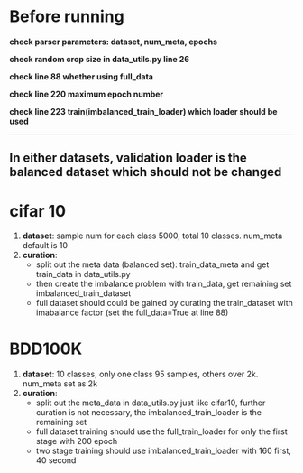 # **Before running**

**check parser parameters: dataset, num_meta, epochs**

**check random crop size in data_utils.py line 26**

**check line 88 whether using full_data**

**check line 220 maximum epoch number**

**check line 223 train(imbalanced_train_loader) which loader should be used**

****

## **In either datasets, validation loader is the balanced dataset which should not be changed**

# cifar 10

1. **dataset**: sample num for each class  5000, total 10 classes. num_meta default is 10
2. **curation**: 
   - split out the meta data (balanced set): train_data_meta and get train_data in data_utils.py
   - then create the imbalance problem with train_data, get remaining set imbalanced_train_dataset
   - full dataset should could be gained by curating the train_dataset with imabalance factor (set the full_data=True at line 88)

# BDD100K

1. **dataset**: 10 classes, only one class 95 samples, others over 2k. num_meta set as 2k
2. **curation**:
   - split out the meta_data in data_utils.py just like cifar10, further curation is not necessary, the imbalanced_train_loader is the remaining set
   - full dataset training should use the full_train_loader for only the first stage with 200 epoch
   - two stage training should use imbalanced_train_loader with 160 first, 40 second



